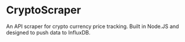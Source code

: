 # CryptoScraper
An API scraper for crypto currency price tracking. Built in Node.JS and designed to push data to InfluxDB.
